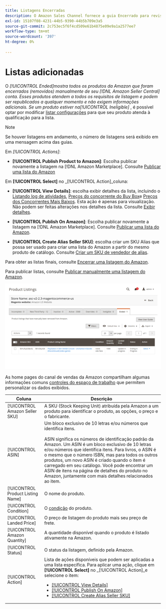 ```yaml
---
title: Listagens Encerradas
description: O Amazon Sales Channel fornece a guia Encerrado para revisar as listagens finais do Amazon Marketplace, que podem ser republicadas quando você escolher.
exl-id: 15107f08-4231-44b5-9390-44b5b709e3a5
source-git-commit: 2c753ec5f6f4cd509e61b4875e09e9a1a2577ee7
workflow-type: tm+mt
source-wordcount: '397'
ht-degree: 0%

---
```


# Listas adicionadas

O _[!UICONTROL Ended]_mostra todos os produtos da Amazon que foram encerrados (removidos) manualmente de seu [!DNL Amazon Seller Central] conta. Esses produtos atendem a todos os requisitos de listagem e podem ser republicados a qualquer momento e não exigem informações adicionais. Se um produto estiver na_[!UICONTROL Ineligible]_ , é possível optar por modificar [listar configurações](./listing-settings.md) para que seu produto atenda à qualificação para a lista.

>[!NOTE]
>
>Se houver listagens em andamento, o número de listagens será exibido em uma mensagem acima das guias.

Em _[!UICONTROL Actions]_:

- **[!UICONTROL Publish Product to Amazon]**: Escolha publicar novamente a listagem na [!DNL Amazon Marketplace]. Consulte [Publicar uma lista do Amazon](./publish-listings-manually.md)

Em **[!UICONTROL Select]** no _[!UICONTROL Action]_coluna:

- **[!UICONTROL View Details]**: escolha exibir detalhes da lista, incluindo o [Listando log de atividades](./product-listing-details.md#listing-activity-log), [Preços do concorrente do Buy Box](./product-listing-details.md#buy-box-competitor-pricing)e [Preços dos Concorrentes Mais Baixos](./product-listing-details.md#lowest-competitor-pricing). Esta ação é apenas para visualização. Não podem ser feitas alterações nos detalhes da lista. Consulte [Exibir detalhes](./product-listing-details.md).

- **[!UICONTROL Publish On Amazon]**: Escolha publicar novamente a listagem na [!DNL Amazon Marketplace]. Consulte [Publicar uma lista do Amazon](./publish-listings-manually.md).

- **[!UICONTROL Create Alias Seller SKU]**: escolha criar um SKU Alias que possa ser usado para criar uma lista do Amazon a partir do mesmo produto de catálogo. Consulte [Criar um SKU de vendedor de alias](./create-alias-seller-sku.md).

Para obter as listas finais, consulte [Encerrar uma listagem do Amazon](./end-listings-manually.md).

Para publicar listas, consulte [Publicar manualmente uma listagem do Amazon](./publish-listings-manually.md).

![Listagens do Amazon encerradas](assets/amazon-ended-listings.png)

As home pages do canal de vendas da Amazon compartilham algumas informações comuns [controles do espaço de trabalho](./workspace-controls.md) que permitem personalizar os dados exibidos.

| Coluna | Descrição |
|--- |--- |
| [!UICONTROL Amazon Seller SKU] | A SKU (Stock Keeping Unit) atribuída pela Amazon a um produto para identificar o produto, as opções, o preço e o fabricante. |
| [!UICONTROL ASIN] | Um bloco exclusivo de 10 letras e/ou números que identifica itens.<br><br>ASIN significa os números de identificação padrão da Amazon. Um ASIN é um bloco exclusivo de 10 letras e/ou números que identifica itens. Para livros, o ASIN é o mesmo que o número ISBN, mas para todos os outros produtos, um novo ASIN é criado quando o item é carregado em seu catálogo. Você pode encontrar um ASIN de itens na página de detalhes do produto no Amazon, juntamente com mais detalhes relacionados ao item. |
| [!UICONTROL Product Listing Name] | O nome do produto. |
| [!UICONTROL Condition] | O [condição](./product-listing-condition.md) do produto. |
| [!UICONTROL Landed Price] | O preço de listagem do produto mais seu preço de frete. |
| [!UICONTROL Amazon Quantity] | A quantidade disponível quando o produto é listado ativamente na Amazon. |
| [!UICONTROL Status] | O status da listagem, definido pela Amazon. |
| [!UICONTROL Action] | Lista de ações disponíveis que podem ser aplicadas a uma lista específica. Para aplicar uma ação, clique em **[!UICONTROL Select]** no _[!UICONTROL Action]_e selecione o item:<ul><li>[[!UICONTROL View Details]](./product-listing-details.md)</li><li>[[!UICONTROL Publish On Amazon]](./publish-listings-manually.md)</li><li>[[!UICONTROL Create Alias Seller SKU]](./create-alias-seller-sku.md#region-specific)</li></ul> |
